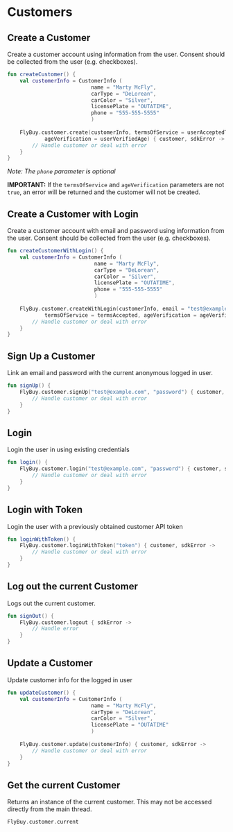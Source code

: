 # Customers

## Create a Customer

Create a customer account using information from the user. Consent should be collected from the user (e.g. checkboxes).

```kotlin
fun createCustomer() {
    val customerInfo = CustomerInfo (
                           name = "Marty McFly",
                           carType = "DeLorean",
                           carColor = "Silver",
                           licensePlate = "OUTATIME",
                           phone = "555-555-5555"
                           )
    
    FlyBuy.customer.create(customerInfo, termsOfService = userAcceptedTerms,
            ageVerification = userVerifiedAge) { customer, sdkError ->
        // Handle customer or deal with error
    }
}
```

_Note: The `phone` parameter is optional_

**IMPORTANT:** If the `termsOfService` and `ageVerification` parameters are not `true`, an error will be returned and the customer will not be created.

## Create a Customer with Login

Create a customer account with email and password using information from the user. Consent should be collected from the user (e.g. checkboxes).

```kotlin
fun createCustomerWithLogin() {
    val customerInfo = CustomerInfo (
                            name = "Marty McFly",
                            carType = "DeLorean",
                            carColor = "Silver",
                            licensePlate = "OUTATIME",
                            phone = "555-555-5555"
                            )
    
    FlyBuy.customer.createWithLogin(customerInfo, email = "test@example.com", password = "passwordk",
            termsOfService = termsAccepted, ageVerification = ageVerified) { customer , sdkError ->
        // Handle customer or deal with error
    }
}
```

## Sign Up a Customer

Link an email and password with the current anonymous logged in user. 

```kotlin
fun signUp() {
    FlyBuy.customer.signUp("test@example.com", "password") { customer, sdkError ->
        // Handle customer or deal with error
    }
}
```

## Login

Login the user in using existing credentials

```kotlin
fun login() {
    FlyBuy.customer.login("test@example.com", "password") { customer, sdkError ->
        // Handle customer or deal with error
    }
}
```

## Login with Token

Login the user with a previously obtained customer API token

```kotlin
fun loginWithToken() {
    FlyBuy.customer.loginWithToken("token") { customer, sdkError ->
        // Handle customer or deal with error
    }
}
```

## Log out the current Customer

Logs out the current customer.

```kotlin
fun signOut() {
    FlyBuy.customer.logout { sdkError ->
        // Handle error
    }
}
```

## Update a Customer

Update customer info for the logged in user

```kotlin
fun updateCustomer() {
    val customerInfo = CustomerInfo (
                           name = "Marty McFly",
                           carType = "DeLorean",
                           carColor = "Silver",
                           licensePlate = "OUTATIME"
                           )
    
    FlyBuy.customer.update(customerInfo) { customer, sdkError ->
        // Handle customer or deal with error
    }
}
```

## Get the current Customer

Returns an instance of the current customer. This may not be accessed directly from the main thread.

```kotlin
FlyBuy.customer.current
```


